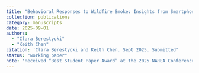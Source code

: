 ```yaml
---
title: "Behavioral Responses to Wildfire Smoke: Insights from Smartphone Location Data"
collection: publications
category: manuscripts
date: 2025-09-01
authors:
  - "Clara Berestycki"
  - "Keith Chen"
citation: 'Clara Berestycki and Keith Chen. Sept 2025. Submitted'
status: "working paper"
note: 'Received “Best Student Paper Award” at the 2025 NAREA Conference.'
---
```

